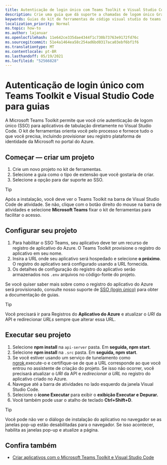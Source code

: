 ```yaml
---
title: Autenticação de login único com Teams Toolkit e Visual Studio Code para guias
description: Crie uma guia que dá suporte a chamadas de logom único Graph Microsoft diretamente no Visual Studio Code com o Microsoft Teams Toolkit
keywords: Guias do kit de ferramentas de código visual studio do teams sso graph authentication Azure identity platform
localization_priority: Normal
ms.topic: how-to
ms.author: lajanuar
ms.openlocfilehash: 11e642ce335dae4344f1c730b73763e9172fd76c
ms.sourcegitcommit: 51e4a1464ea58c254ad6bd0317aca03ebf6bf1f6
ms.translationtype: MT
ms.contentlocale: pt-BR
ms.lasthandoff: 05/19/2021
ms.locfileid: "52566828"
---
```

# <a name="single-sign-on-authentication-with-teams-toolkit-and-visual-studio-code-for-tabs"></a>Autenticação de login único com Teams Toolkit e Visual Studio Code para guias

A Microsoft Teams Toolkit permite que você crie autenticação de logom único (SSO) para aplicativos de tabulação diretamente no Visual Studio Code. O kit de ferramentas orienta você pelo processo e fornece tudo o que você precisa, incluindo provisionar seu registro plataforma de identidade da Microsoft no portal do Azure.

## <a name="get-started--create-a-project"></a>Começar — criar um projeto

1. Crie um novo projeto no kit de ferramentas.
1. Selecione a guia como o tipo de extensão que você gostaria de criar.
1. Selecione a opção para dar suporte ao SSO.

> [!TIP]
> Após a instalação, você deve ver o Teams Toolkit na barra de Visual Studio Code de atividade. Se não, clique com o botão direito do mouse na barra de atividades e selecione **Microsoft Teams** fixar o kit de ferramentas para facilitar o acesso.

## <a name="configure-your-project"></a>Configurar seu projeto

1. Para habilitar o SSO Teams, seu aplicativo deve ter um recurso de registro de aplicativo do Azure. O Teams Toolkit provisione o registro do aplicativo em seu nome.
1. Insira a URL onde seu aplicativo será hospedado e selecione **o próximo**. O registro do aplicativo será configurado usando a URL fornecida.
1. Os detalhes de configuração do registro do aplicativo serão armazenados nos `.env` arquivos no código-fonte do projeto.

Se você quiser saber mais sobre como o registro do aplicativo  do Azure será provisionado, consulte nosso suporte de [SSO (login único)](../tabs/how-to/authentication/auth-aad-sso.md) para obter a documentação de guias.

> [!TIP]
> Você precisará ir para Registros do **Aplicativo do Azure** e atualizar o *URI* da API e redirecionar *URLs* sempre que alterar essa URL.

## <a name="run-your-project"></a>Executar seu projeto

1. Selecione **npm install** na `api-server` pasta. Em **seguida, npm start**.
1. Selecione **npm install** na `.src` pasta. Em **seguida, npm start**.
1. Se você estiver usando um serviço de tunelamento como [ngrok,](https://ngrok.com/)execute-o e certifique-se de que a URL corresponde ao que você entrou no assistente de criação do projeto. Se isso não ocorrer, você precisará atualizar o _URI_ da API e _redirecionar a URL_ no registro do aplicativo criado no Azure.
1. Navegue até a barra de atividades no lado esquerdo da janela Visual Studio Code.
1. Selecione o **ícone Executar** para exibir o **exibição Executar e Depurar.**
1. Você também pode usar o atalho de teclado **Ctrl+Shift+D**.

> [!TIP]
> Você pode não ver o diálogo de instalação do aplicativo no navegador se as janelas pop-up estão desabilitadas para o navegador. Se isso acontecer, habilita as janelas pop-up e atualize a página.

## <a name="see-also"></a>Confira também

- [Criar aplicativos com o Microsoft Teams Toolkit e Visual Studio Code](visual-studio-code-overview.md)
